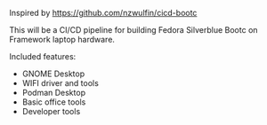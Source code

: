 Inspired by https://github.com/nzwulfin/cicd-bootc

This will be a CI/CD pipeline for building Fedora Silverblue Bootc on Framework laptop hardware.

Included features:
* GNOME Desktop
* WIFI driver and tools
* Podman Desktop
* Basic office tools
* Developer tools